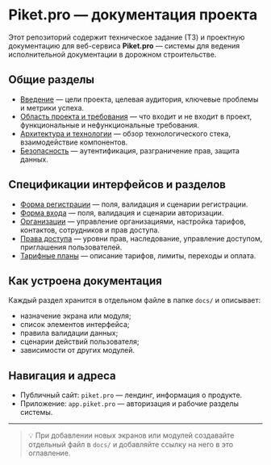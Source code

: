 # Piket.pro — документация проекта

Этот репозиторий содержит техническое задание (ТЗ) и проектную документацию для веб-сервиса **Piket.pro** — системы для ведения исполнительной документации в дорожном строительстве.

## Общие разделы

- [Введение](docs/introduction.md) — цели проекта, целевая аудитория, ключевые проблемы и метрики успеха.
- [Область проекта и требования](docs/requirements.md) — что входит и не входит в проект, функциональные и нефункциональные требования.
- [Архитектура и технологии](docs/architecture.md) — обзор технологического стека, взаимодействие компонентов.
- [Безопасность](docs/security.md) — аутентификация, разграничение прав, защита данных.

## Спецификации интерфейсов и разделов

- [Форма регистрации](docs/registration.md) — поля, валидация и сценарии регистрации.
- [Форма входа](docs/login.md) — поля, валидация и сценарии авторизации.
- [Организации](docs/organizations.md) — управление организациями, настройка тарифов, контактов, сотрудников и прав доступа.
- [Права доступа](docs/access.md) — уровни прав, наследование, управление доступом, приглашения пользователей.
- [Тарифные планы](docs/plans.md) — описание тарифов, лимиты, переходы и оплата.

## Как устроена документация

Каждый раздел хранится в отдельном файле в папке `docs/` и описывает:
- назначение экрана или модуля;
- список элементов интерфейса;
- правила валидации данных;
- сценарии действий пользователя;
- зависимости от других модулей.

## Навигация и адреса

- Публичный сайт: `piket.pro` — лендинг, информация о продукте.
- Приложение: `app.piket.pro` — авторизация и рабочие разделы системы.

---

> 💡 При добавлении новых экранов или модулей создавайте отдельный файл в `docs/` и добавляйте ссылку на него в это оглавление.
